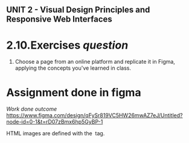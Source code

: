 ## UNIT 2 - Visual Design Principles and Responsive Web Interfaces

# 2.10.Exercises *question* 
1. Choose a page from an online platform and replicate it in Figma, applying the concepts you've learned in class.


# Assignment done in figma #

*Work done outcome*
https://www.figma.com/design/qFySr819VC5HW26mwAZ7eJ/Untitled?node-id=0-1&t=rD07zBmx6hp5GyBP-1


HTML images are defined with the <img> tag.